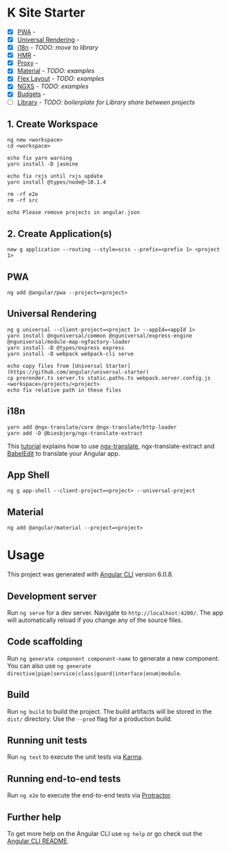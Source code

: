 # K Site Starter

- [x] [PWA](https://blog.angulartraining.com/progressive-web-apps-for-angular-6-and-beyond-f7e4b9a2f9fa) - 
- [x] [Universal Rendering](https://github.com/angular/angular-cli/wiki/stories-universal-rendering) - 
- [x] [i18n](http://www.ngx-translate.com/) - _TODO: move to library_
- [x] [HMR](https://github.com/angular/angular-cli/wiki/stories-configure-hmr) - 
- [x] [Proxy](https://github.com/angular/angular-cli/wiki/stories-proxy) - 
- [x] [Material](https://material.angular.io) - _TODO: examples_
- [x] [Flex Layout](https://github.com/angular/flex-layout) - _TODO: examples_
- [x] [NGXS](http://ngxs.io) - _TODO: examples_
- [x] [Budgets](https://github.com/angular/angular-cli/wiki/stories-budgets) - 
- [ ] [Library](https://github.com/angular/angular-cli/wiki/stories-create-library) - _TODO: boilerplate for Library share between projects_

## 1. Create Workspace

```
ng new <workspace>
cd <workspace>

echo fix yarn warning
yarn install -D jasmine

echo fix rxjs until rxjs update
yarn install @types/node@~10.1.4

rm -rf e2e
rm -rf src

echo Please remove projects in angular.json

```

## 2. Create Application(s)

```
new g application --routing --style=scss --prefix=<prefix 1> <project 1>

```

## PWA

```
ng add @angular/pwa --project=<project>
```

## Universal Rendering

```
ng g universal --client-project=<project 1> --appId=<appId 1>
yarn install @nguniversal/common @nguniversal/express-engine @nguniversal/module-map-ngfactory-loader
yarn install -D @types/express express 
yarn install -D webpack webpack-cli serve

echo copy files from [Universal Starter](https://github.com/angular/universal-starter)
cp prerender.ts server.ts static.paths.ts webpack.server.config.js <workspace>/projects/<project>
echo fix relative path in these files  
```

## i18n
```
yarn add @ngx-translate/core @ngx-translate/http-loader
yarn add -D @biesbjerg/ngx-translate-extract
```
This [tutorial](https://www.codeandweb.com/babeledit/tutorials/how-to-translate-your-angular-app-with-ngx-translate) explains how to use [ngx-translate](http://www.ngx-translate.com/), ngx-translate-extract and [BabelEdit](https://www.codeandweb.com/babeledit) to translate your Angular app.

## App Shell

```
ng g app-shell --client-project=<project> --universal-project
```

## Material

```
ng add @angular/material --project=<project>
```

# Usage

This project was generated with [Angular CLI](https://github.com/angular/angular-cli) version 6.0.8.

## Development server

Run `ng serve` for a dev server. Navigate to `http://localhost:4200/`. The app will automatically reload if you change any of the source files.

## Code scaffolding

Run `ng generate component component-name` to generate a new component. You can also use `ng generate directive|pipe|service|class|guard|interface|enum|module`.

## Build

Run `ng build` to build the project. The build artifacts will be stored in the `dist/` directory. Use the `--prod` flag for a production build.

## Running unit tests

Run `ng test` to execute the unit tests via [Karma](https://karma-runner.github.io).

## Running end-to-end tests

Run `ng e2e` to execute the end-to-end tests via [Protractor](http://www.protractortest.org/).

## Further help

To get more help on the Angular CLI use `ng help` or go check out the [Angular CLI README](https://github.com/angular/angular-cli/blob/master/README.md).

